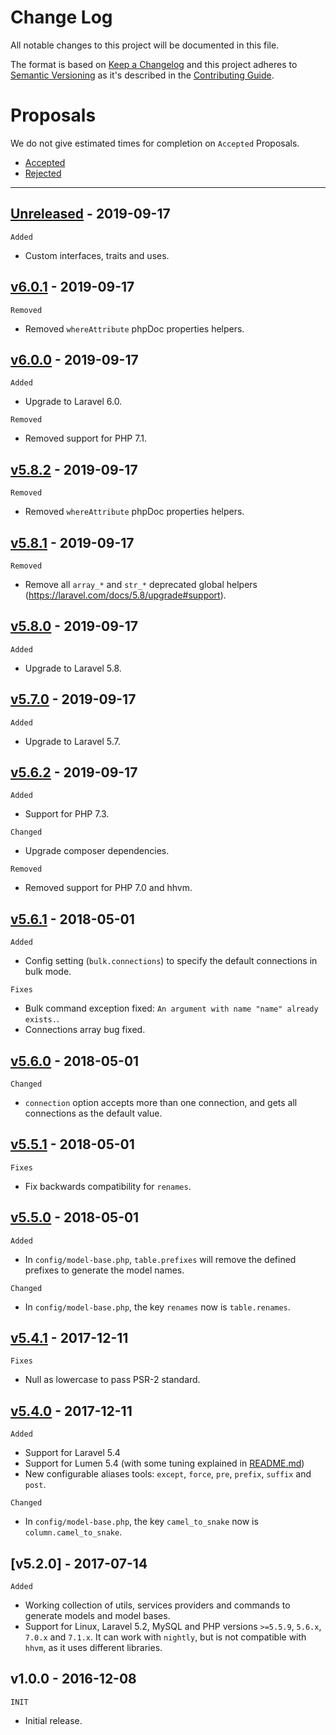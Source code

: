 Change Log
==========

All notable changes to this project will be documented in this file.

The format is based on [Keep a Changelog](http://keepachangelog.com/en/1.0.0/)
and this project adheres to [Semantic Versioning](http://semver.org/spec/v2.0.0.html)
as it's described in the [Contributing Guide](CONTRIBUTING.md).

# Proposals

We do not give estimated times for completion on `Accepted` Proposals.

- [Accepted][Accepted]
- [Rejected][Rejected]

---

## [Unreleased] - 2019-09-17

`Added`

- Custom interfaces, traits and uses.

## [v6.0.1] - 2019-09-17

`Removed`

- Removed `whereAttribute` phpDoc properties helpers.

## [v6.0.0] - 2019-09-17

`Added`

- Upgrade to Laravel 6.0.

`Removed`

- Removed support for PHP 7.1.

## [v5.8.2] - 2019-09-17

`Removed`

- Removed `whereAttribute` phpDoc properties helpers.

## [v5.8.1] - 2019-09-17

`Removed`

- Remove all `array_*` and `str_*` deprecated global helpers (https://laravel.com/docs/5.8/upgrade#support).

## [v5.8.0] - 2019-09-17

`Added`

- Upgrade to Laravel 5.8.

## [v5.7.0] - 2019-09-17

`Added`

- Upgrade to Laravel 5.7.

## [v5.6.2] - 2019-09-17

`Added`

- Support for PHP 7.3.

`Changed`

- Upgrade composer dependencies.

`Removed`

- Removed support for PHP 7.0 and hhvm.

## [v5.6.1] - 2018-05-01

`Added`

- Config setting (`bulk.connections`) to specify the default connections in bulk mode.

`Fixes`

- Bulk command exception fixed: `An argument with name "name" already exists.`.
- Connections array bug fixed.

## [v5.6.0] - 2018-05-01

`Changed`

- `connection` option accepts more than one connection, and gets all connections as the default value.

## [v5.5.1] - 2018-05-01

`Fixes`

- Fix backwards compatibility for `renames`.

## [v5.5.0] - 2018-05-01

`Added`

- In `config/model-base.php`, `table.prefixes` will remove the defined prefixes to generate the model names.

`Changed`

- In `config/model-base.php`, the key `renames` now is `table.renames`.

## [v5.4.1] - 2017-12-11

`Fixes`

- Null as lowercase to pass PSR-2 standard.

## [v5.4.0] - 2017-12-11

`Added`

- Support for Laravel 5.4
- Support for Lumen 5.4 (with some tuning explained in [README.md](README.md))
- New configurable aliases tools: `except`, `force`, `pre`, `prefix`, `suffix` and `post`.

`Changed`

- In `config/model-base.php`, the key `camel_to_snake` now is `column.camel_to_snake`.

## [v5.2.0] - 2017-07-14

`Added`

- Working collection of utils, services providers and commands to generate models and model bases.
- Support for Linux, Laravel 5.2, MySQL and PHP versions `>=5.5.9`, `5.6.x`, `7.0.x` and `7.1.x`.
It can work with `nightly`, but is not compatible with `hhvm`, as it uses different libraries.

## v1.0.0 - 2016-12-08

`INIT`

- Initial release.

[Accepted]: https://github.com/Triun/laravel-model-base/labels/Accepted
[Rejected]: https://github.com/Triun/laravel-model-base/labels/Rejected

[Unreleased]: https://github.com/Triun/laravel-model-base/compare/v6.0.1...master
[v6.0.1]: https://github.com/Triun/laravel-model-base/compare/v6.0.0...v6.0.1
[v6.0.0]: https://github.com/Triun/laravel-model-base/compare/v5.8.1...v6.0.0
[v5.8.2]: https://github.com/Triun/laravel-model-base/compare/v5.8.1...v5.8.2
[v5.8.1]: https://github.com/Triun/laravel-model-base/compare/v5.8.0...v5.8.1
[v5.8.0]: https://github.com/Triun/laravel-model-base/compare/v5.7.0...v5.8.0
[v5.7.0]: https://github.com/Triun/laravel-model-base/compare/v5.6.2...v5.7.0
[v5.6.2]: https://github.com/Triun/laravel-model-base/compare/v5.6.1...v5.6.2
[v5.6.1]: https://github.com/Triun/laravel-model-base/compare/v5.6.0...v5.6.1
[v5.6.0]: https://github.com/Triun/laravel-model-base/compare/v5.5.1...v5.6.0
[v5.5.1]: https://github.com/Triun/laravel-model-base/compare/v5.5.0...v5.5.1
[v5.5.0]: https://github.com/Triun/laravel-model-base/compare/v5.4.1...v5.5.0
[v5.4.1]: https://github.com/Triun/laravel-model-base/compare/v5.4.0...v5.4.1
[v5.4.0]: https://github.com/Triun/laravel-model-base/compare/v5.2.0...v5.4.0
